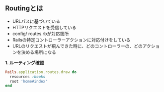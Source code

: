 ## Routingとは
- URLパスに基づいている
- HTTPリクエストを受信している
- config/ routes.rbが対応箇所
- Railsの特定コントローラーアクションに対応付けをしている
- URLのリクエストが飛んできた時に、どのコントローラーの、どのアクションを決める場所になる


**1. ルーティング確認**
```ruby
Rails.application.routes.draw do
  resources :books
  root 'home#index'
end
```